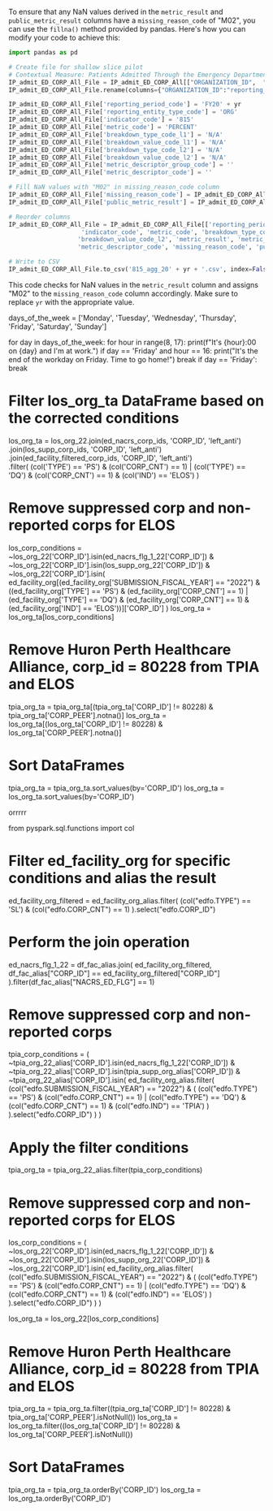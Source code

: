 To ensure that any NaN values derived in the `metric_result` and `public_metric_result` columns have a `missing_reason_code` of "M02", you can use the `fillna()` method provided by pandas. Here's how you can modify your code to achieve this:

```python
import pandas as pd

# Create file for shallow slice pilot 
# Contextual Measure: Patients Admitted Through the Emergency Department
IP_admit_ED_CORP_All_File = IP_admit_ED_CORP_All[["ORGANIZATION_ID",  "PCT_ADMT_ED"]]
IP_admit_ED_CORP_All_File.rename(columns={"ORGANIZATION_ID":"reporting_entity_code", "PCT_ADMT_ED": "metric_result"}, inplace=True)

IP_admit_ED_CORP_All_File['reporting_period_code'] = 'FY20' + yr
IP_admit_ED_CORP_All_File['reporting_entity_type_code'] = 'ORG'
IP_admit_ED_CORP_All_File['indicator_code'] = '815'
IP_admit_ED_CORP_All_File['metric_code'] = 'PERCENT'
IP_admit_ED_CORP_All_File['breakdown_type_code_l1'] = 'N/A'
IP_admit_ED_CORP_All_File['breakdown_value_code_l1'] = 'N/A'
IP_admit_ED_CORP_All_File['breakdown_type_code_l2'] = 'N/A'
IP_admit_ED_CORP_All_File['breakdown_value_code_l2'] = 'N/A'
IP_admit_ED_CORP_All_File['metric_descriptor_group_code'] = ''
IP_admit_ED_CORP_All_File['metric_descriptor_code'] = ''

# Fill NaN values with "M02" in missing_reason_code column
IP_admit_ED_CORP_All_File['missing_reason_code'] = IP_admit_ED_CORP_All_File['metric_result'].isna().astype(int).map({1: 'M02', 0: ''})
IP_admit_ED_CORP_All_File['public_metric_result'] = IP_admit_ED_CORP_All_File['metric_result']

# Reorder columns
IP_admit_ED_CORP_All_File = IP_admit_ED_CORP_All_File[['reporting_period_code', 'reporting_entity_code', 'reporting_entity_type_code', \
                    'indicator_code', 'metric_code', 'breakdown_type_code_l1', 'breakdown_value_code_l1', 'breakdown_type_code_l2', \
                   'breakdown_value_code_l2', 'metric_result', 'metric_descriptor_group_code', \
                   'metric_descriptor_code', 'missing_reason_code', 'public_metric_result']]

# Write to CSV
IP_admit_ED_CORP_All_File.to_csv('815_agg_20' + yr + '.csv', index=False)
```

This code checks for NaN values in the `metric_result` column and assigns "M02" to the `missing_reason_code` column accordingly. Make sure to replace `yr` with the appropriate value.















days_of_the_week = ['Monday', 'Tuesday', 'Wednesday', 'Thursday', 'Friday', 'Saturday', 'Sunday']

for day in days_of_the_week:
    for hour in range(8, 17):
        print(f"It's {hour}:00 on {day} and I'm at work.")
        if day == 'Friday' and hour == 16:
            print("It's the end of the workday on Friday. Time to go home!")
            break
    if day == 'Friday':
        break



# Filter los_org_ta DataFrame based on the corrected conditions
los_org_ta = los_org_22.join(ed_nacrs_corp_ids, 'CORP_ID', 'left_anti') \
    .join(los_supp_corp_ids, 'CORP_ID', 'left_anti') \
    .join(ed_facility_filtered_corp_ids, 'CORP_ID', 'left_anti') \
    .filter(
        (col('TYPE') == 'PS') & (col('CORP_CNT') == 1) |
        (col('TYPE') == 'DQ') & (col('CORP_CNT') == 1) & (col('IND') == 'ELOS')
    )

# Remove suppressed corp and non-reported corps for ELOS 
los_corp_conditions = ~los_org_22['CORP_ID'].isin(ed_nacrs_flg_1_22['CORP_ID']) & \
                      ~los_org_22['CORP_ID'].isin(los_supp_org_22['CORP_ID']) & \
                      ~los_org_22['CORP_ID'].isin(
                          ed_facility_org[(ed_facility_org['SUBMISSION_FISCAL_YEAR'] == "2022") &
                                          ((ed_facility_org['TYPE'] == 'PS') & (ed_facility_org['CORP_CNT'] == 1) |
                                           (ed_facility_org['TYPE'] == 'DQ') & (ed_facility_org['CORP_CNT'] == 1) & (ed_facility_org['IND'] == 'ELOS'))]['CORP_ID']
                      )
los_org_ta = los_org_ta[los_corp_conditions]

# Remove Huron Perth Healthcare Alliance, corp_id = 80228 from TPIA and ELOS
tpia_org_ta = tpia_org_ta[(tpia_org_ta['CORP_ID'] != 80228) & tpia_org_ta['CORP_PEER'].notna()]
los_org_ta = los_org_ta[(los_org_ta['CORP_ID'] != 80228) & los_org_ta['CORP_PEER'].notna()]

# Sort DataFrames
tpia_org_ta = tpia_org_ta.sort_values(by='CORP_ID')
los_org_ta = los_org_ta.sort_values(by='CORP_ID')




orrrrr


from pyspark.sql.functions import col

# Filter ed_facility_org for specific conditions and alias the result
ed_facility_org_filtered = ed_facility_org_alias.filter(
    (col("edfo.TYPE") == 'SL') & (col("edfo.CORP_CNT") == 1)
).select("edfo.CORP_ID")

# Perform the join operation
ed_nacrs_flg_1_22 = df_fac_alias.join(
    ed_facility_org_filtered, 
    df_fac_alias["CORP_ID"] == ed_facility_org_filtered["CORP_ID"]
).filter(df_fac_alias["NACRS_ED_FLG"] == 1)

# Remove suppressed corp and non-reported corps
tpia_corp_conditions = (
    ~tpia_org_22_alias['CORP_ID'].isin(ed_nacrs_flg_1_22['CORP_ID']) &
    ~tpia_org_22_alias['CORP_ID'].isin(tpia_supp_org_alias['CORP_ID']) &
    ~tpia_org_22_alias['CORP_ID'].isin(
        ed_facility_org_alias.filter(
            (col("edfo.SUBMISSION_FISCAL_YEAR") == "2022") &
            (
                (col("edfo.TYPE") == 'PS') & (col("edfo.CORP_CNT") == 1) |
                (col("edfo.TYPE") == 'DQ') & (col("edfo.CORP_CNT") == 1) & (col("edfo.IND") == 'TPIA')
            )
        ).select("edfo.CORP_ID")
    )
)

# Apply the filter conditions
tpia_org_ta = tpia_org_22_alias.filter(tpia_corp_conditions)

# Remove suppressed corp and non-reported corps for ELOS 
los_corp_conditions = (
    ~los_org_22['CORP_ID'].isin(ed_nacrs_flg_1_22['CORP_ID']) &
    ~los_org_22['CORP_ID'].isin(los_supp_org_22['CORP_ID']) &
    ~los_org_22['CORP_ID'].isin(
        ed_facility_org_alias.filter(
            (col("edfo.SUBMISSION_FISCAL_YEAR") == "2022") &
            (
                (col("edfo.TYPE") == 'PS') & (col("edfo.CORP_CNT") == 1) |
                (col("edfo.TYPE") == 'DQ') & (col("edfo.CORP_CNT") == 1) & (col("edfo.IND") == 'ELOS')
            )
        ).select("edfo.CORP_ID")
    )
)

los_org_ta = los_org_22[los_corp_conditions]

# Remove Huron Perth Healthcare Alliance, corp_id = 80228 from TPIA and ELOS
tpia_org_ta = tpia_org_ta.filter((tpia_org_ta['CORP_ID'] != 80228) & tpia_org_ta['CORP_PEER'].isNotNull())
los_org_ta = los_org_ta.filter((los_org_ta['CORP_ID'] != 80228) & los_org_ta['CORP_PEER'].isNotNull())

# Sort DataFrames
tpia_org_ta = tpia_org_ta.orderBy('CORP_ID')
los_org_ta = los_org_ta.orderBy('CORP_ID')


